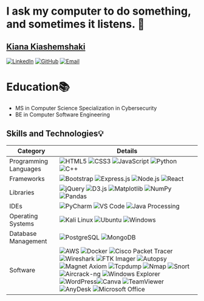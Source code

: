 # I ask my computer to do something, and sometimes it listens. 🤖
## [Kiana Kiashemshaki ](https://kianakiashemshaki.github.io/)

[![LinkedIn](https://img.shields.io/badge/LinkedIn-0077B5?style=for-the-badge&logo=linkedin&logoColor=white)](https://www.linkedin.com/in/kianakiashemshaki/)
[![GitHub](https://img.shields.io/badge/GitHub-181717?style=for-the-badge&logo=github&logoColor=white)](https://kianakiashemshaki.github.io) 
[![Email](https://img.shields.io/badge/Email-kkiana@bgsu.edu-0078D4?style=for-the-badge&logo=microsoft-outlook&logoColor=white)](mailto:kkiana@bgsu.edu)

# Education📚
- MS in Computer Science Specialization in Cybersecurity
- BE in Computer Software Engineering

## Skills and Technologies💡

| Category              | Details                                                                                                                                                                                                                                                                                      |
|-----------------------|----------------------------------------------------------------------------------------------------------------------------------------------------------------------------------------------------------------------------------------------------------------------------------------------|
| Programming Languages | ![HTML5](https://img.shields.io/badge/HTML5-E34F26?style=for-the-badge&logo=html5&logoColor=white) ![CSS3](https://img.shields.io/badge/CSS3-1572B6?style=for-the-badge&logo=css3&logoColor=white) ![JavaScript](https://img.shields.io/badge/JavaScript-F7DF1E?style=for-the-badge&logo=javascript&logoColor=black) ![Python](https://img.shields.io/badge/Python-3776AB?style=for-the-badge&logo=python&logoColor=white) ![C++](https://img.shields.io/badge/C++-00599C?style=for-the-badge&logo=cplusplus&logoColor=white) |
| Frameworks            | ![Bootstrap](https://img.shields.io/badge/Bootstrap-563D7C?style=for-the-badge&logo=bootstrap&logoColor=white) ![Express.js](https://img.shields.io/badge/Express.js-000000?style=for-the-badge&logo=express&logoColor=white) ![Node.js](https://img.shields.io/badge/Node.js-339933?style=for-the-badge&logo=nodedotjs&logoColor=white) ![React](https://img.shields.io/badge/React-20232A?style=for-the-badge&logo=react&logoColor=61DAFB) |
| Libraries             | ![jQuery](https://img.shields.io/badge/jQuery-0769AD?style=for-the-badge&logo=jquery&logoColor=white) ![D3.js](https://img.shields.io/badge/D3.js-F9A03C?style=for-the-badge&logo=d3dotjs&logoColor=white) ![Matplotlib](https://img.shields.io/badge/Matplotlib-20232A?style=for-the-badge&logo=matplotlib&logoColor=61DAFB) ![NumPy](https://img.shields.io/badge/NumPy-013243?style=for-the-badge&logo=numpy&logoColor=white) ![Pandas](https://img.shields.io/badge/Pandas-150458?style=for-the-badge&logo=pandas&logoColor=white) |
| IDEs                  | ![PyCharm](https://img.shields.io/badge/PyCharm-000000?style=for-the-badge&logo=pycharm&logoColor=white) ![VS Code](https://img.shields.io/badge/VS_Code-007ACC?style=for-the-badge&logo=visual-studio-code&logoColor=white) ![Java Processing](https://img.shields.io/badge/Processing-006699?style=for-the-badge&logo=processingfoundation&logoColor=white) |
| Operating Systems     | ![Kali Linux](https://img.shields.io/badge/Kali_Linux-557C94?style=for-the-badge&logo=kalilinux&logoColor=white) ![Ubuntu](https://img.shields.io/badge/Ubuntu-E95420?style=for-the-badge&logo=ubuntu&logoColor=white) ![Windows](https://img.shields.io/badge/Windows-0078D6?style=for-the-badge&logo=windows&logoColor=white) |
| Database Management   | ![PostgreSQL](https://img.shields.io/badge/PostgreSQL-336791?style=for-the-badge&logo=postgresql&logoColor=white) ![MongoDB](https://img.shields.io/badge/MongoDB-47A248?style=for-the-badge&logo=mongodb&logoColor=white) |
| Software              | ![AWS](https://img.shields.io/badge/AWS-232F3E?style=for-the-badge&logo=amazon-aws&logoColor=white) ![Docker](https://img.shields.io/badge/Docker-2496ED?style=for-the-badge&logo=docker&logoColor=white) ![Cisco Packet Tracer](https://img.shields.io/badge/Cisco_Packet_Tracer-1BA0D7?style=for-the-badge&logo=cisco&logoColor=white) ![Wireshark](https://img.shields.io/badge/Wireshark-1679A7?style=for-the-badge&logo=wireshark&logoColor=white) ![FTK Imager](https://img.shields.io/badge/FTK_Imager-000000?style=for-the-badge&logo=forensicstoolkit&logoColor=white) ![Autopsy](https://img.shields.io/badge/Autopsy-FF9933?style=for-the-badge&logo=autopsy&logoColor=white) ![Magnet Axiom](https://img.shields.io/badge/Magnet_Axiom-000000?style=for-the-badge&logo=magnet&logoColor=white) ![Tcpdump](https://img.shields.io/badge/Tcpdump-4B8BBE?style=for-the-badge&logo=tcpdump&logoColor=white) ![Nmap](https://img.shields.io/badge/Nmap-0078D6?style=for-the-badge&logo=nmap&logoColor=white) ![Snort](https://img.shields.io/badge/Snort-FF9933?style=for-the-badge&logo=snort&logoColor=white) ![Aircrack-ng](https://img.shields.io/badge/Aircrack_ng-1679A7?style=for-the-badge&logo=aircrack-ng&logoColor=white) ![Windows Explorer](https://img.shields.io/badge/Windows_Explorer-0078D6?style=for-the-badge&logo=windows&logoColor=white) ![WordPress](https://img.shields.io/badge/WordPress-21759B?style=for-the-badge&logo=wordpress&logoColor=white)![Canva](https://img.shields.io/badge/Canva-00C4CC?style=for-the-badge&logo=canva&logoColor=white) ![TeamViewer](https://img.shields.io/badge/TeamViewer-0098D9?style=for-the-badge&logo=teamviewer&logoColor=white) ![AnyDesk](https://img.shields.io/badge/AnyDesk-7B3E90?style=for-the-badge&logo=anydesk&logoColor=white) ![Microsoft Office](https://img.shields.io/badge/Microsoft_Office-D83B01?style=for-the-badge&logo=microsoft-office&logoColor=white) |

